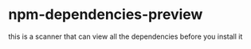 # npm-dependencies-preview
this is a scanner that can view all the dependencies before you install it
